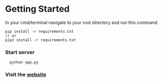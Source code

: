 # Getting Started
  In your cmd/terminal navigate to your root directory and run this command
  
    pip install -r requirements.txt
    // or
    pip3 install -r requirements.txt

### Start server
      python app.py 

### Visit the [website](127.0.0.1:5000)